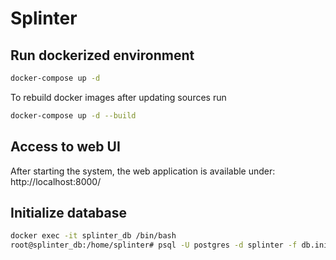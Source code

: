 # Splinter

## Run dockerized environment

```bash
docker-compose up -d
```

To rebuild docker images after updating sources run

```bash
docker-compose up -d --build
```

## Access to web UI

After starting the system, the web application is available under: http://localhost:8000/

## Initialize database

```bash
docker exec -it splinter_db /bin/bash
root@splinter_db:/home/splinter# psql -U postgres -d splinter -f db.init
```
